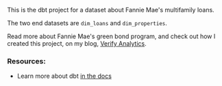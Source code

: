 This is the dbt project for a dataset about Fannie Mae's multifamily loans.

The two end datasets are `dim_loans` and `dim_properties`.

Read more about Fannie Mae's green bond program, and check out how I created 
this project, on my blog, [Verify Analytics](https://verifyanalytics.wordpress.com/2021/02/20/open-housing-dataset-bigquery-dbt/).

### Resources:
- Learn more about dbt [in the docs](https://docs.getdbt.com/docs/introduction)
